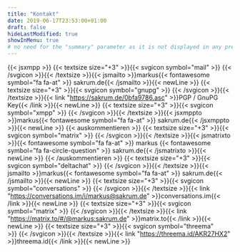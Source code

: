 ```yaml
---
title: "Kontakt"
date: 2019-06-17T23:53:00+01:00
draft: false
hideLastModified: true
showInMenu: true
# no need for the "summary" parameter as it is not displayed in any previews
---
```

{{< jsxmpp >}}
{{< textsize size="+3" >}}{{< svgicon symbol="mail" >}}&nbsp;{{< /svgicon >}}{{< /textsize >}}{{< jsmailto >}}markus{{< fontawesome symbol="fa fa-at" >}}&nbsp;sakrum.de{{< /jsmailto >}}{{< newLine >}}
{{< textsize size="+3" >}}{{< svgicon symbol="gnupg" >}}&nbsp;{{< /svgicon >}}{{< /textsize >}}{{< link "https://sakrum.de/0bfa9786.asc" >}}PGP / GnuPG Key{{< /link >}}{{< newLine >}}
{{< textsize size="+3" >}}{{< svgicon symbol="xmpp" >}}&nbsp;{{< /svgicon >}}{{< /textsize >}}{{< jsxmppto >}}markus{{< fontawesome symbol="fa fa-at" >}}&nbsp;sakrum.de{{< /jsxmppto >}}{{< newLine >}}
{{< auskommentieren >}}
{{< textsize size="+3" >}}{{< svgicon symbol="matrix" >}}&nbsp;{{< /svgicon >}}{{< /textsize >}}{{< jsmatrixto >}}{{< fontawesome symbol="fa fa-at" >}}&nbsp;markus&nbsp;{{< fontawesome symbol="fa fa-circle-question" >}}&nbsp;sakrum.de{{< /jsmatrixto >}}{{< newLine >}}
{{< /auskommentieren >}}
{{< textsize size="+3" >}}{{< svgicon symbol="deltachat" >}}&nbsp;{{< /svgicon >}}{{< /textsize >}}{{< jsmailto >}}markus{{< fontawesome symbol="fa fa-at" >}}&nbsp;sakrum.de{{< /jsmailto >}}{{< newLine >}}
{{< textsize size="+3" >}}{{< svgicon symbol="conversations" >}}&nbsp;{{< /svgicon >}}{{< /textsize >}}{{< link "https://conversations.im/i/markus@sakrum.de" >}}conversations.im{{< /link >}}{{< newLine >}}
{{< textsize size="+3" >}}{{< svgicon symbol="matrix" >}}&nbsp;{{< /svgicon >}}{{< /textsize >}}{{< link "https://matrix.to/#/@markus:sakrum.de" >}}matrix.to{{< /link >}}{{< newLine >}}
{{< textsize size="+3" >}}{{< svgicon symbol="threema" >}}&nbsp;{{< /svgicon >}}{{< /textsize >}}{{< link "https://threema.id/AKR27HX2" >}}threema.id{{< /link >}}{{< newLine >}}